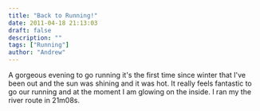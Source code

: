 ```yaml
---
title: "Back to Running!"
date: 2011-04-18 21:13:03
draft: false
description: ""
tags: ["Running"]
author: "Andrew"
---
```


A gorgeous evening to go running it's the first time since winter that I've been out and the sun was shining and it was hot. It really feels fantastic to go our running and at the moment I am glowing on the inside. I ran my the river route in 21m08s.
